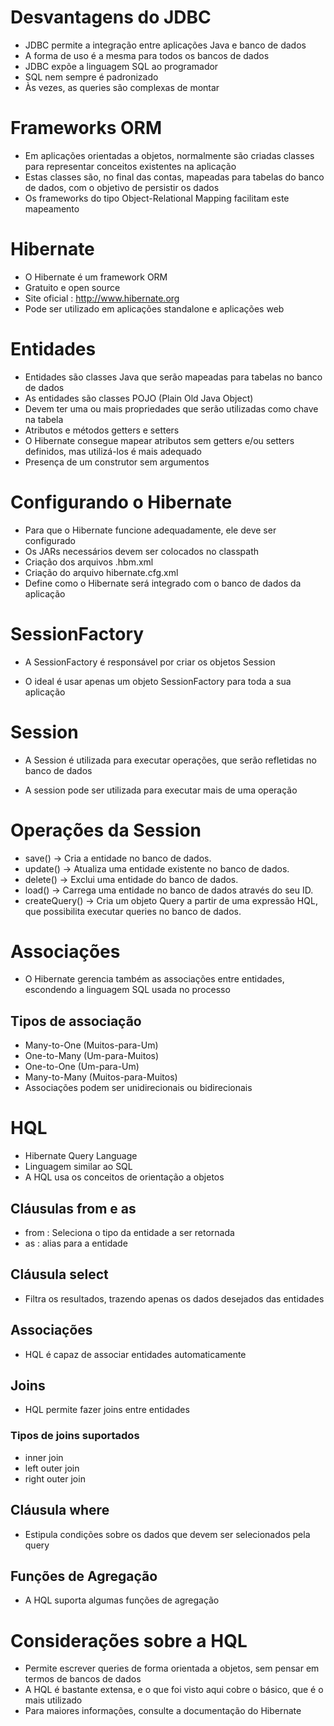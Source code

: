 # Desvantagens do JDBC

- JDBC permite a integração entre aplicações
Java e banco de dados
- A forma de uso é a mesma para todos os
bancos de dados
- JDBC expõe a linguagem SQL ao
programador
- SQL nem sempre é padronizado
- Às vezes, as queries são complexas de montar


# Frameworks ORM

- Em aplicações orientadas a objetos,
normalmente são criadas classes para
representar conceitos existentes na
aplicação
- Estas classes são, no final das contas,
mapeadas para tabelas do banco de dados,
com o objetivo de persistir os dados
- Os frameworks do tipo Object-Relational
Mapping facilitam este mapeamento

# Hibernate

- O Hibernate é um framework ORM
- Gratuito e open source
- Site oficial : http://www.hibernate.org
- Pode ser utilizado em aplicações standalone
e aplicações web

# Entidades

- Entidades são classes Java que serão
mapeadas para tabelas no banco de dados
- As entidades são classes POJO (Plain Old Java Object)
- Devem ter uma ou mais propriedades que serão
utilizadas como chave na tabela
- Atributos e métodos getters e setters
- O Hibernate consegue mapear atributos sem getters
e/ou setters definidos, mas utilizá-los é mais
adequado
- Presença de um construtor sem argumentos

# Configurando o Hibernate

- Para que o Hibernate funcione
adequadamente, ele deve ser configurado
- Os JARs necessários devem ser colocados no
classpath
- Criação dos arquivos .hbm.xml
- Criação do arquivo hibernate.cfg.xml
- Define como o Hibernate será integrado com o banco
de dados da aplicação

# SessionFactory

- A SessionFactory é responsável por criar os
objetos Session


- O ideal é usar apenas um objeto
SessionFactory para toda a sua aplicação


# Session

- A Session é utilizada para executar operações,
que serão refletidas no banco de dados

- A session pode ser utilizada para executar
mais de uma operação

# Operações da Session

- save() -> Cria a entidade no banco de dados.
- update() -> Atualiza uma entidade existente no banco de dados.
- delete() -> Exclui uma entidade do banco de dados.
- load() -> Carrega uma entidade no banco de dados através do seu ID.
- createQuery() -> Cria um objeto Query a partir de uma expressão HQL, que possibilita executar queries no banco de dados.

# Associações

- O Hibernate gerencia também as
associações entre entidades, escondendo a
linguagem SQL usada no processo

## Tipos de associação

- Many-to-One (Muitos-para-Um)
- One-to-Many (Um-para-Muitos)
- One-to-One (Um-para-Um)
- Many-to-Many (Muitos-para-Muitos)
- Associações podem ser unidirecionais ou
bidirecionais

# HQL

- Hibernate Query Language
- Linguagem similar ao SQL
- A HQL usa os conceitos de orientação a
objetos

## Cláusulas from e as

- from : Seleciona o tipo da entidade a ser retornada
- as : alias para a entidade

## Cláusula select

- Filtra os resultados, trazendo apenas os
dados desejados das entidades

## Associações

- HQL é capaz de associar entidades automaticamente

## Joins

- HQL permite fazer joins entre entidades

### Tipos de joins suportados
- inner join
- left outer join
- right outer join

## Cláusula where

- Estipula condições sobre os dados que
devem ser selecionados pela query

## Funções de Agregação

- A HQL suporta algumas funções de agregação

# Considerações sobre a HQL

- Permite escrever queries de forma
orientada a objetos, sem pensar em termos
de bancos de dados
- A HQL é bastante extensa, e o que foi visto
aqui cobre o básico, que é o mais utilizado
- Para maiores informações, consulte a
documentação do Hibernate







